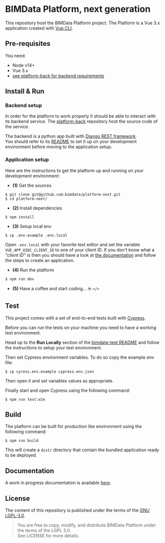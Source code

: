 # BIMData Platform, next generation

This repository host the BIMData Platform project.
The Platform is a Vue 3.x application created with [Vue CLI](https://cli.vuejs.org/).

## Pre-requisites

You need:

- Node v14+
- Vue 3.x
- [see platform-back for backend requirements](https://github.com/bimdata/platform-back)

## Install & Run

### Backend setup

In order for the platform to work properly it should be able to interact with its backend service.
The [platform-back](https://github.com/bimdata/platform-back) repository host the source code of the service.

The backend is a python app built with [Django REST framework](https://www.django-rest-framework.org/).<br/>
You should refer to its [README](https://github.com/bimdata/platform-back) to set it up on your development
environment before moving to the application setup.

### Application setup

Here are the instructions to get the platform up and running on your development environment:

- **(1)** Get the sources

```
$ git clone git@github.com:bimdata/platform-next.git
$ cd platform-next/
```

- **(2)** Install dependencies

```
$ npm install
```

- **(3)** Setup local env

```
$ cp .env.example .env.local
```

Open `.env.local` with your favorite text editor and set the variable `VUE_APP_OIDC_CLIENT_ID`
to one of your client ID.
If you don't know what a _"client ID"_ is then you should have a look at
[the documentation](https://developers.bimdata.io/api/guides/application.html#create-your-application)
and follow the steps to create an application.

- **(4)** Run the platform

```
$ npm run dev
```

- **(5)** Have a coffee and start coding... :coffee: `</>`

## Test

This project comes with a set of end-to-end tests built with [Cypress](https://www.cypress.io/).

Before you can run the tests on your machine you need to have a working test environment.

Head up to the **Run Locally** section of the [bimdata-test README](https://github.com/bimdata/bimdata-test#run-locally)
and follow the instructions to setup your test environment.

Then set Cypress environment variables.
To do so copy the example env file:

```
$ cp cyress.env.example cypress.env.json
```

Then open it and set variables values as appropriate.

Finally start and open Cypress using the following command:

```
$ npm run test:e2e
```

## Build

The platform can be built for production like environment using the following command:

```
$ npm run build
```

This will create a `dist/` directory that contain the bundled application ready to be deployed.

## Documentation

A work in progress documentation is available [here](https://github.com/bimdata/platform-next/wiki).

## License

The content of this repository is published under the terms of the [GNU LGPL-3.0](./LICENSE).

> You are free to copy, modify, and distribute BIMData Platform under the terms of the LGPL 3.0.<br/>
> See LICENSE for more details.
